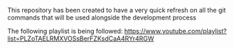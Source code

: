 This repository has been created to have a very quick refresh on all the git commands that will be used alongside the development process

The following playlist is being followed: https://www.youtube.com/playlist?list=PLZoTAELRMXVOSsBerFZKsdCaA4RYr4RGW